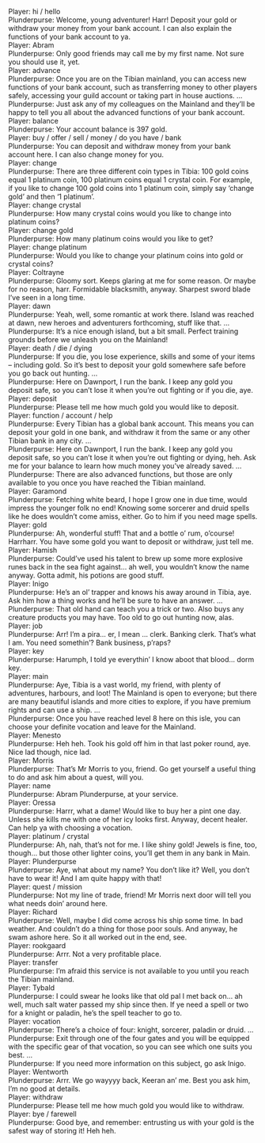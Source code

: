 Player: hi / hello  
Plunderpurse: Welcome, young adventurer! Harr! Deposit your gold or withdraw your money from your bank account. I can also explain the functions of your bank account to ya.  
Player: Abram  
Plunderpurse: Only good friends may call me by my first name. Not sure you should use it, yet.  
Player: advance  
Plunderpurse: Once you are on the Tibian mainland, you can access new functions of your bank account, such as transferring money to other players safely, accessing your guild account or taking part in house auctions. …  
Plunderpurse: Just ask any of my colleagues on the Mainland and they’ll be happy to tell you all about the advanced functions of your bank account.  
Player: balance  
Plunderpurse: Your account balance is 397 gold.  
Player: buy / offer / sell / money / do you have / bank  
Plunderpurse: You can deposit and withdraw money from your bank account here. I can also change money for you.  
Player: change  
Plunderpurse: There are three different coin types in Tibia: 100 gold coins equal 1 platinum coin, 100 platinum coins equal 1 crystal coin. For example, if you like to change 100 gold coins into 1 platinum coin, simply say ‘change gold’ and then ‘1 platinum’.  
Player: change crystal  
Plunderpurse: How many crystal coins would you like to change into platinum coins?  
Player: change gold  
Plunderpurse: How many platinum coins would you like to get?  
Player: change platinum  
Plunderpurse: Would you like to change your platinum coins into gold or crystal coins?  
Player: Coltrayne  
Plunderpurse: Gloomy sort. Keeps glaring at me for some reason. Or maybe for no reason, harr. Formidable blacksmith, anyway. Sharpest sword blade I’ve seen in a long time.  
Player: dawn  
Plunderpurse: Yeah, well, some romantic at work there. Island was reached at dawn, new heroes and adventurers forthcoming, stuff like that. …  
Plunderpurse: It’s a nice enough island, but a bit small. Perfect training grounds before we unleash you on the Mainland! <winks>  
Player: death / die / dying  
Plunderpurse: If you die, you lose experience, skills and some of your items – including gold. So it’s best to deposit your gold somewhere safe before you go back out hunting. …  
Plunderpurse: Here on Dawnport, I run the bank. I keep any gold you deposit safe, so you can’t lose it when you’re out fighting or if you die, aye.  
Player: deposit  
Plunderpurse: Please tell me how much gold you would like to deposit.  
Player: function / account / help  
Plunderpurse: Every Tibian has a global bank account. This means you can deposit your gold in one bank, and withdraw it from the same or any other Tibian bank in any city. …  
Plunderpurse: Here on Dawnport, I run the bank. I keep any gold you deposit safe, so you can’t lose it when you’re out fighting or dying, heh. Ask me for your balance to learn how much money you’ve already saved. …  
Plunderpurse: There are also advanced functions, but those are only available to you once you have reached the Tibian mainland.  
Player: Garamond  
Plunderpurse: Fetching white beard, I hope I grow one in due time, would impress the younger folk no end! Knowing some sorcerer and druid spells like he does wouldn’t come amiss, either. Go to him if you need mage spells.  
Player: gold  
Plunderpurse: Ah, wonderful stuff! That and a bottle o’ rum, o’course! Harrharr. You have some gold you want to deposit or withdraw, just tell me.  
Player: Hamish  
Plunderpurse: Could’ve used his talent to brew up some more explosive runes back in the sea fight against… ah well, you wouldn’t know the name anyway. Gotta admit, his potions are good stuff.  
Player: Inigo  
Plunderpurse: He’s an ol’ trapper and knows his away around in Tibia, aye. Ask him how a thing works and he’ll be sure to have an answer. …  
Plunderpurse: That old hand can teach you a trick or two. Also buys any creature products you may have. Too old to go out hunting now, alas.  
Player: job  
Plunderpurse: Arr! I’m a pira… er, I mean <cough> <cough> … clerk. Banking clerk. That’s what I am. You need somethin’? Bank business, p’raps?  
Player: key  
Plunderpurse: Harumph, I told ye everythin’ I know aboot that blood… dorm key.  
Player: main  
Plunderpurse: Aye, Tibia is a vast world, my friend, with plenty of adventures, harbours, and loot! The Mainland is open to everyone; but there are many beautiful islands and more cities to explore, if you have premium rights and can use a ship. …  
Plunderpurse: Once you have reached level 8 here on this isle, you can choose your definite vocation and leave for the Mainland.  
Player: Menesto  
Plunderpurse: Heh heh. Took his gold off him in that last poker round, aye. Nice lad though, nice lad.  
Player: Morris  
Plunderpurse: That’s Mr Morris to you, friend. Go get yourself a useful thing to do and ask him about a quest, will you.  
Player: name  
Plunderpurse: Abram Plunderpurse, at your service. <bows>  
Player: Oressa  
Plunderpurse: Harrr, what a dame! Would like to buy her a pint one day. <leers> Unless she kills me with one of her icy looks first. Anyway, decent healer. Can help ya with choosing a vocation.  
Player: platinum / crystal  
Plunderpurse: Ah, nah, that’s not for me. I like shiny gold! Jewels is fine, too, though… but those other lighter coins, you’ll get them in any bank in Main.  
Player: Plunderpurse  
Plunderpurse: Aye, what about my name? You don’t like it? Well, you don’t have to wear it! And I am quite happy with that!  
Player: quest / mission  
Plunderpurse: Not my line of trade, friend! Mr Morris next door will tell you what needs doin’ around here.  
Player: Richard  
Plunderpurse: <shifts uneasily> Well, maybe I did come across his ship some time. In bad weather. And couldn’t do a thing for those poor souls. And anyway, he swam ashore here. So it all worked out in the end, see.  
Player: rookgaard  
Plunderpurse: Arrr. Not a very profitable place.  
Player: transfer  
Plunderpurse: I’m afraid this service is not available to you until you reach the Tibian mainland.  
Player: Tybald  
Plunderpurse: I could swear he looks like that old pal I met back on… ah well, much salt water passed my ship since then. If ye need a spell or two for a knight or paladin, he’s the spell teacher to go to.  
Player: vocation  
Plunderpurse: There’s a choice of four: knight, sorcerer, paladin or druid. …  
Plunderpurse: Exit through one of the four gates and you will be equipped with the specific gear of that vocation, so you can see which one suits you best. …  
Plunderpurse: If you need more information on this subject, go ask Inigo.  
Player: Wentworth  
Plunderpurse: Arrr. We go wayyyy back, Keeran an’ me. Best you ask him, I’m no good at details.  
Player: withdraw  
Plunderpurse: Please tell me how much gold you would like to withdraw.  
Player: bye / farewell  
Plunderpurse: Good bye, and remember: entrusting us with your gold is the safest way of storing it! Heh heh.  
